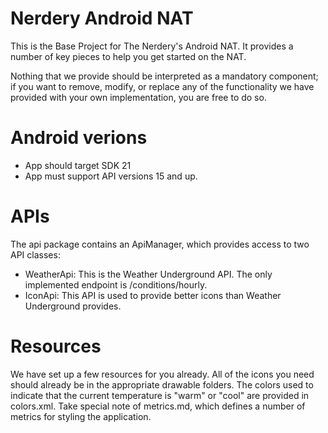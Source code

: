 # Nerdery Android NAT
This is the Base Project for The Nerdery's Android NAT.
It provides a number of key pieces to help you get started on the NAT.

Nothing that we provide should be interpreted as a mandatory component; if you want to remove, modify,
or replace any of the functionality we have provided with your own implementation, you are free to do so.

# Android verions
* App should target SDK 21
* App must support API versions 15 and up.

# APIs
The api package contains an ApiManager, which provides access to two API classes:
 * WeatherApi: This is the Weather Underground API. The only implemented endpoint is /conditions/hourly.
 * IconApi: This API is used to provide better icons than Weather Underground provides.

# Resources
We have set up a few resources for you already.
All of the icons you need should already be in the appropriate drawable folders.
The colors used to indicate that the current temperature is "warm" or "cool" are provided in colors.xml.
Take special note of metrics.md, which defines a number of metrics for styling the application.
